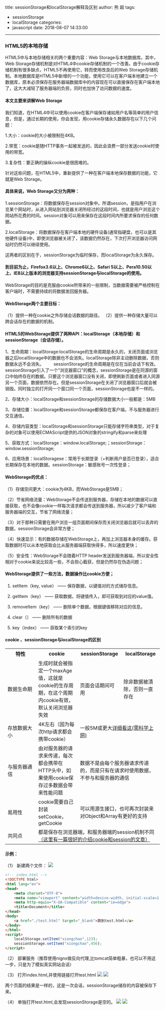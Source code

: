 title: sessionStorage和localStorage解释及区别
author: 熊 超
tags:
  - sessionStorage
  - localStorage
categories:
  - javascript
date: 2018-08-07 14:33:00
---


###  HTML5的本地存储

HTML5中与本地存储相关的两个重要内容：Web Storage与本地数据库。其中，Web Storage存储机制是对HTML4中cookie存储机制的一个改善。由于cookie存储机制有很多缺点，HTML5不再使用它，转而使用改良后的Web Storage存储机制。本地数据库是HTML5中新增的一个功能，使用它可以在客户端本地建立一个数据库，原本必须保存在服务器端数据库中的内容现在可以直接保存在客户端本地了，这大大减轻了服务器端的负担，同时也加快了访问数据的速度。

#### 本文主要来讲解Web Storage

我们知道，在HTML4中可以使用cookie在客户端保存诸如用户名等简单的用户信息，但是，通过长期的使用，你会发现，用cookie存储永久数据存在以下几个问题：
<!--more-->

1.大小：cookie的大小被限制在4KB。

2.带宽：cookie是随HTTP事务一起被发送的，因此会浪费一部分发送cookie时使用的带宽。

3.复杂性：要正确的操纵cookie是很困难的。

针对这些问题，在HTML5中，重新提供了一种在客户端本地保存数据的功能，它就是Web Storage。

#### 具体来说，Web Storage又分为两种：

1.sessionStorage：将数据保存在session对象中。所谓session，是指用户在浏览某个网站时，从进入网站到浏览器关闭所经过的这段时间，也就是用户浏览这个网站所花费的时间。session对象可以用来保存在这段时间内所要求保存的任何数据。

2.localStorage：将数据保存在客户端本地的硬件设备(通常指硬盘，也可以是其他硬件设备)中，即使浏览器被关闭了，该数据仍然存在，下次打开浏览器访问网站时仍然可以继续使用。

这两者的区别在于，sessionStorage为临时保存，而localStorage为永久保存。

#### 到目前为止，Firefox3.6以上、Chrome6以上、Safari 5以上、Pera10.50以上、IE8以上版本的浏览器支持sessionStorage与localStorage的使用。


WebStorage的目的是克服由cookie所带来的一些限制，当数据需要被严格控制在客户端时，不需要持续的将数据发回服务器。

#### WebStorage两个主要目标： 
（1）提供一种在cookie之外存储会话数据的路径。
（2）提供一种存储大量可以跨会话存在的数据的机制。

#### HTML5的WebStorage提供了两种API：localStorage（本地存储）和sessionStorage（会话存储）。

1、生命周期：localStorage:localStorage的生命周期是永久的，关闭页面或浏览器之后localStorage中的数据也不会消失。localStorage除非主动删除数据，否则数据永远不会消失。
　　sessionStorage的生命周期是在仅在当前会话下有效。sessionStorage引入了一个“浏览器窗口”的概念，sessionStorage是在同源的窗口中始终存在的数据。只要这个浏览器窗口没有关闭，即使刷新页面或者进入同源另一个页面，数据依然存在。但是sessionStorage在关闭了浏览器窗口后就会被销毁。同时独立的打开同一个窗口同一个页面，sessionStorage也是不一样的。

2、存储大小：localStorage和sessionStorage的存储数据大小一般都是：5MB

3、存储位置：localStorage和sessionStorage都保存在客户端，不与服务器进行交互通信。

4、存储内容类型：localStorage和sessionStorage只能存储字符串类型，对于复杂的对象可以使用ECMAScript提供的JSON对象的stringify和parse来处理

5、获取方式：localStorage：window.localStorage;；sessionStorage：window.sessionStorage;

6、应用场景：localStoragese：常用于长期登录（+判断用户是否已登录），适合长期保存在本地的数据。sessionStorage：敏感账号一次性登录；

#### WebStorage的优点：

（1）存储空间更大：cookie为4KB，而WebStorage是5MB；

（2）节省网络流量：WebStorage不会传送到服务器，存储在本地的数据可以直接获取，也不会像cookie一样每次请求都会传送到服务器，所以减少了客户端和服务器端的交互，节省了网络流量；

（3）对于那种只需要在用户浏览一组页面期间保存而关闭浏览器后就可以丢弃的数据，sessionStorage会非常方便；

（4）快速显示：有的数据存储在WebStorage上，再加上浏览器本身的缓存。获取数据时可以从本地获取会比从服务器端获取快得多，所以速度更快；

（5）安全性：WebStorage不会随着HTTP header发送到服务器端，所以安全性相对于cookie来说比较高一些，不会担心截获，但是仍然存在伪造问题；

#### WebStorage提供了一些方法，数据操作比cookie方便；
1. setItem（key, value） ——  保存数据，以键值对的方式储存信息。

2. getItem（key） ——  获取数据，将键值传入，即可获取到对应的value值。

3. removeItem（key） ——  删除单个数据，根据键值移除对应的信息。

4. clear（） ——  删除所有的数据

5. key（index） —— 获取某个索引的key

#### cookie 、sessionStorage与localStorage的区别
<table><col width="100"/><tr><th>特性</th><th>cookie</th><th>sessionStorage</th><th>localStorage</th></tr><tr><td>数据生命期</td><td>生成时就会被指定一个maxAge值，这就是cookie的生存周期，在这个周期内cookie有效，默认关闭浏览器失效</td><td>页面会话期间可用</td><td>除非数据被清除，否则一直存在</td></tr><tr><td>存放数据大小</td><td>4K左右（因为每次http请求都会携带cookie）</td><td colspan="2">一般5M或更大<a href="https://www.html5rocks.com/en/tutorials/offline/quota-research/#toc-introduction" target="_blank">详细看这(需科学上网)</a></td></tr><tr><td>与服务器通信</td><td>由对服务器的请求来传递，每次都会携带在HTTP头中，如果使用cookie保存过多数据会带来性能问题</td><td colspan="2">数据不是由每个服务器请求传递的，而是只有在请求时使用数据，不参与和服务器的通信</td></tr><tr><td>易用性</td><td>cookie需要自己封装setCookie，getCookie</td><td colspan="2">可以用源生接口，也可再次封装来对Object和Array有更好的支持</td></tr><tr><td>共同点</td><td colspan="3">都是保存在浏览器端，和服务器端的session机制不同<a href="http://blog.csdn.net/fangaoxin/article/details/6952954/" target="_blank">（这里有一篇很好的介绍cookie和session的文章）<a/></td></tr></table>

#### 示例：
（1） 新建两个文件：
![](http://or87vteh1.bkt.clouddn.com/201808081728_587.png)


``` html
<!-- index.html -->
<!DOCTYPE html>
<html lang="en">
<head>
    <meta charset="UTF-8">
    <meta name="viewport" content="width=device-width, initial-scale=1.0">
    <meta http-equiv="X-UA-Compatible" content="ie=edge">
    <title>Document</title>
</head>
<body>
    <a href="./test.html" target="_blank">跳到test.html</a>
</body>
</html>
<script>
    localStorage.setItem("xiongchao",123);
    sessionStorage.setItem("xiongchao",456);
</script>
```

（2） 部署服务（推荐使用nignx做反向代理,比tomcat简单粗暴，也可以不用这一步，只是为了模拟真实网站会话）

（3） 打开index.html,并使用链接打开test.html
![](http://or87vteh1.bkt.clouddn.com/201808081739_652.png)
![](http://or87vteh1.bkt.clouddn.com/201808081739_523.png)

两个页面的结果是一样的，这是一次会话，sessionStorage储存的内容被保存下来。

（4） 单独打开test.html,会发现sessionStorage是空的。
![](http://or87vteh1.bkt.clouddn.com/201808081739_652.png)
![](http://or87vteh1.bkt.clouddn.com/201808081742_158.png)


